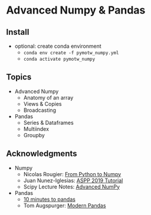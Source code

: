 # Advanced Numpy & Pandas

## Install

* optional: create conda environment
  * `conda env create -f pymotw_numpy.yml`
  * `conda activate pymotw_numpy`

## Topics

* Advanced Numpy
  * Anatomy of an array
  * Views & Copies
  * Broadcasting
* Pandas
  * Series & Dataframes
  * Multiindex
  * Groupby

## Acknowledgments

* Numpy
  * Nicolas Rougier: [From Python to Numpy](https://www.labri.fr/perso/nrougier/from-python-to-numpy)
  * Juan Nunez-Iglesias: [ASPP 2019 Tutorial](https://github.com/ASPP/2019-camerino-advanced-numpy)
  * Scipy Lecture Notes: [Advanced NumPy](http://scipy-lectures.org/advanced/advanced_numpy/index.html)
* Pandas
  * [10 minutes to pandas](https://pandas.pydata.org/pandas-docs/stable/getting_started/10min.html)
  * Tom Augspurger: [Modern Pandas](http://tomaugspurger.github.io/modern-1-intro.html)
